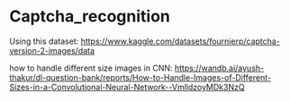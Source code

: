 # Captcha_recognition

Using this dataset: 
https://www.kaggle.com/datasets/fournierp/captcha-version-2-images/data

how to handle different size images in CNN:
https://wandb.ai/ayush-thakur/dl-question-bank/reports/How-to-Handle-Images-of-Different-Sizes-in-a-Convolutional-Neural-Network--VmlldzoyMDk3NzQ

